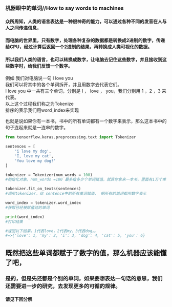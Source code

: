 ### 机器眼中的单词//How to say words to machines
#### 众所周知，人类的语言表达是一种很神奇的能力，可以通过各种不同的发音在人与人之间传递信息，
#### 而电脑的世界里，只有数字，处理各种复杂的数据都是转换成2进制的数字，传递给CPU，经过计算后返回一个2进制的结果，再转换成人类可视化的数据。
#### 所以我们人类的语言，也可以转换成数字，让电脑去记住这些数字，并且接收到这些数字时，给我们反馈一个数字。

例如 我们对电脑说一句 I love you
<br />我们可以将其中的各个单词拆开，并且用数字去代表它们。
<br />I love you 中一共有三个单词，分别是 I ， love ， you，我们分别用 1 ，2 ，3 来代表。
<br />以上这个过程我们称之为Tokenize
<br />排序的表示我们用word_index来实现

也就是说如果你有一本书，书中的所有单词都有一个数字来表示，那么这本书中的句子连起来就是一连串的数字。



```python
from tensorflow.keras.preprocessing.text import Tokenizer

sentences = [
    'i love my dog',
    'I, love my cat',
    'You love my dog!'
]

tokenizer = Tokenizer(num_words = 100)  
#初始化对象，num_words =100 最多给多少个单词赋值，就算你拿来一本书，里面有1万个单词，也只给100个词赋值

tokenizer.fit_on_texts(sentences)
#调用tokenizer，给 sentence中的所有单词赋值， 把所有的单词都用数字表示

word_index = tokenizer.word_index
#获取已经被赋值过的单词

print(word_index)
#打印结果

#返回以下结果，1代表love，2代表my，3代表dog。。
#=>{'love': 1, 'my': 2, 'i': 3, 'dog': 4, 'cat': 5, 'you': 6}
```

## 既然把这些单词都赋于了数字的值，那么机器应该能懂了吧，
### 是的，但是先还都是个别的单词，如果要想表达一句话的意思，我们还需要进一步的研究，去发现更多的可循的规律。
#### 请见下回分解

